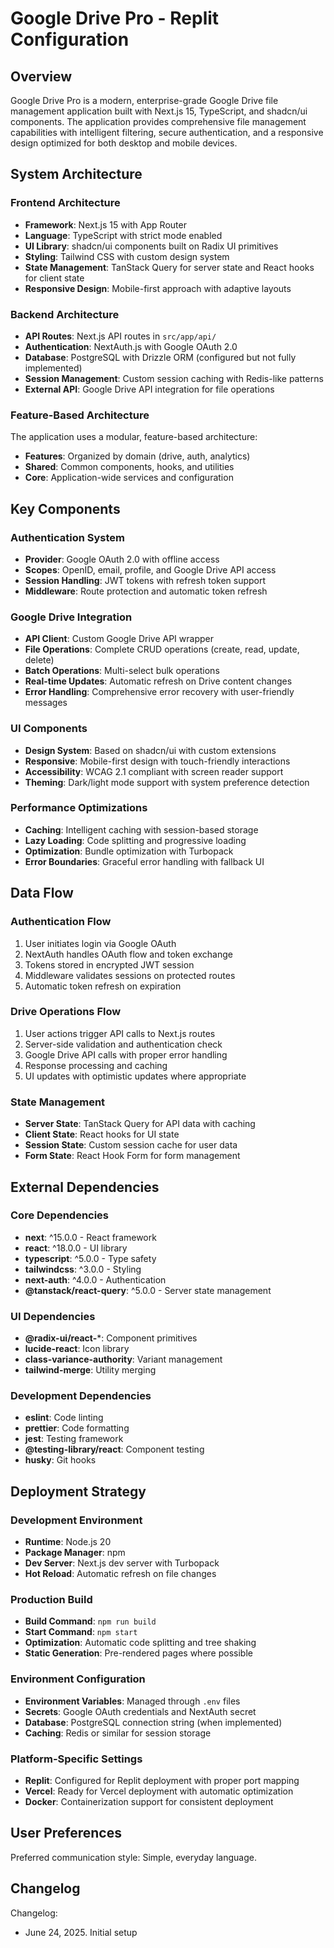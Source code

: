 # Google Drive Pro - Replit Configuration

## Overview

Google Drive Pro is a modern, enterprise-grade Google Drive file management application built with Next.js 15, TypeScript, and shadcn/ui components. The application provides comprehensive file management capabilities with intelligent filtering, secure authentication, and a responsive design optimized for both desktop and mobile devices.

## System Architecture

### Frontend Architecture
- **Framework**: Next.js 15 with App Router
- **Language**: TypeScript with strict mode enabled
- **UI Library**: shadcn/ui components built on Radix UI primitives
- **Styling**: Tailwind CSS with custom design system
- **State Management**: TanStack Query for server state and React hooks for client state
- **Responsive Design**: Mobile-first approach with adaptive layouts

### Backend Architecture
- **API Routes**: Next.js API routes in `src/app/api/`
- **Authentication**: NextAuth.js with Google OAuth 2.0
- **Database**: PostgreSQL with Drizzle ORM (configured but not fully implemented)
- **Session Management**: Custom session caching with Redis-like patterns
- **External API**: Google Drive API integration for file operations

### Feature-Based Architecture
The application uses a modular, feature-based architecture:
- **Features**: Organized by domain (drive, auth, analytics)
- **Shared**: Common components, hooks, and utilities
- **Core**: Application-wide services and configuration

## Key Components

### Authentication System
- **Provider**: Google OAuth 2.0 with offline access
- **Scopes**: OpenID, email, profile, and Google Drive API access
- **Session Handling**: JWT tokens with refresh token support
- **Middleware**: Route protection and automatic token refresh

### Google Drive Integration
- **API Client**: Custom Google Drive API wrapper
- **File Operations**: Complete CRUD operations (create, read, update, delete)
- **Batch Operations**: Multi-select bulk operations
- **Real-time Updates**: Automatic refresh on Drive content changes
- **Error Handling**: Comprehensive error recovery with user-friendly messages

### UI Components
- **Design System**: Based on shadcn/ui with custom extensions
- **Responsive**: Mobile-first design with touch-friendly interactions
- **Accessibility**: WCAG 2.1 compliant with screen reader support
- **Theming**: Dark/light mode support with system preference detection

### Performance Optimizations
- **Caching**: Intelligent caching with session-based storage
- **Lazy Loading**: Code splitting and progressive loading
- **Optimization**: Bundle optimization with Turbopack
- **Error Boundaries**: Graceful error handling with fallback UI

## Data Flow

### Authentication Flow
1. User initiates login via Google OAuth
2. NextAuth handles OAuth flow and token exchange
3. Tokens stored in encrypted JWT session
4. Middleware validates sessions on protected routes
5. Automatic token refresh on expiration

### Drive Operations Flow
1. User actions trigger API calls to Next.js routes
2. Server-side validation and authentication check
3. Google Drive API calls with proper error handling
4. Response processing and caching
5. UI updates with optimistic updates where appropriate

### State Management
- **Server State**: TanStack Query for API data with caching
- **Client State**: React hooks for UI state
- **Session State**: Custom session cache for user data
- **Form State**: React Hook Form for form management

## External Dependencies

### Core Dependencies
- **next**: ^15.0.0 - React framework
- **react**: ^18.0.0 - UI library
- **typescript**: ^5.0.0 - Type safety
- **tailwindcss**: ^3.0.0 - Styling
- **next-auth**: ^4.0.0 - Authentication
- **@tanstack/react-query**: ^5.0.0 - Server state management

### UI Dependencies
- **@radix-ui/react-***: Component primitives
- **lucide-react**: Icon library
- **class-variance-authority**: Variant management
- **tailwind-merge**: Utility merging

### Development Dependencies
- **eslint**: Code linting
- **prettier**: Code formatting
- **jest**: Testing framework
- **@testing-library/react**: Component testing
- **husky**: Git hooks

## Deployment Strategy

### Development Environment
- **Runtime**: Node.js 20
- **Package Manager**: npm
- **Dev Server**: Next.js dev server with Turbopack
- **Hot Reload**: Automatic refresh on file changes

### Production Build
- **Build Command**: `npm run build`
- **Start Command**: `npm start`
- **Optimization**: Automatic code splitting and tree shaking
- **Static Generation**: Pre-rendered pages where possible

### Environment Configuration
- **Environment Variables**: Managed through `.env` files
- **Secrets**: Google OAuth credentials and NextAuth secret
- **Database**: PostgreSQL connection string (when implemented)
- **Caching**: Redis or similar for session storage

### Platform-Specific Settings
- **Replit**: Configured for Replit deployment with proper port mapping
- **Vercel**: Ready for Vercel deployment with automatic optimization
- **Docker**: Containerization support for consistent deployment

## User Preferences

Preferred communication style: Simple, everyday language.

## Changelog

Changelog:
- June 24, 2025. Initial setup